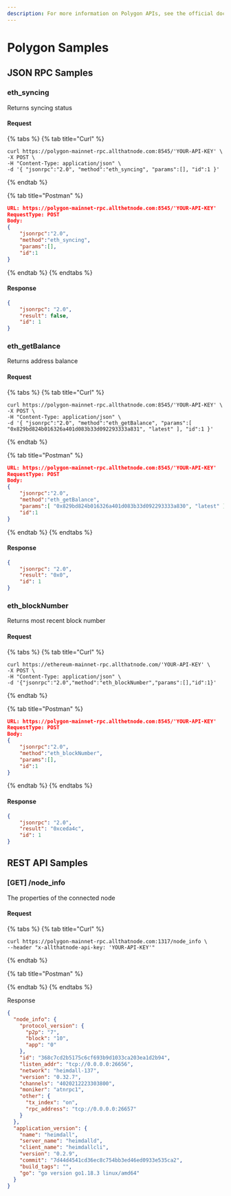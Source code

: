 ```yaml
---
description: For more information on Polygon APIs, see the official documentation.
---
```


# Polygon Samples

## JSON RPC Samples

### eth\_syncing

Returns syncing status

#### Request

{% tabs %}
{% tab title="Curl" %}
```shell
curl https://polygon-mainnet-rpc.allthatnode.com:8545/'YOUR-API-KEY' \
-X POST \
-H "Content-Type: application/json" \
-d '{ "jsonrpc":"2.0", "method":"eth_syncing", "params":[], "id":1 }' 
```
{% endtab %}

{% tab title="Postman" %}
```json
URL: https://polygon-mainnet-rpc.allthetnode.com:8545/'YOUR-API-KEY'
RequestType: POST
Body: 
{
    "jsonrpc":"2.0",
    "method":"eth_syncing",
    "params":[],
    "id":1
}
```
{% endtab %}
{% endtabs %}

#### Response

```json
{
    "jsonrpc": "2.0",
    "result": false,
    "id": 1
}
```



### eth\_getBalance

Returns address balance

#### Request

{% tabs %}
{% tab title="Curl" %}
```shell
curl https://polygon-mainnet-rpc.allthatnode.com:8545/'YOUR-API-KEY' \
-X POST \
-H "Content-Type: application/json" \
-d '{ "jsonrpc":"2.0", "method":"eth_getBalance", "params":[ "0x829bd824b016326a401d083b33d092293333a831", "latest" ], "id":1 }'
```
{% endtab %}

{% tab title="Postman" %}
```json
URL: https://polygon-mainnet-rpc.allthetnode.com:8545/'YOUR-API-KEY'
RequestType: POST
Body: 
{
    "jsonrpc":"2.0",
    "method":"eth_getBalance",
    "params":[ "0x829bd824b016326a401d083b33d092293333a830", "latest" ],
    "id":1
}
```
{% endtab %}
{% endtabs %}

#### Response

```json
{
    "jsonrpc": "2.0",
    "result": "0x0",
    "id": 1
}
```



### eth\_blockNumber

Returns most recent block number

#### Request

{% tabs %}
{% tab title="Curl" %}
```shell
curl https://ethereum-mainnet-rpc.allthatnode.com/'YOUR-API-KEY' \
-X POST \
-H "Content-Type: application/json" \
-d '{"jsonrpc":"2.0","method":"eth_blockNumber","params":[],"id":1}'
```
{% endtab %}

{% tab title="Postman" %}
```json
URL: https://polygon-mainnet-rpc.allthetnode.com:8545/'YOUR-API-KEY'
RequestType: POST
Body: 
{
    "jsonrpc":"2.0",
    "method":"eth_blockNumber",
    "params":[],
    "id":1
}
```
{% endtab %}
{% endtabs %}

#### Response

```json
{
    "jsonrpc": "2.0",
    "result": "0xceda4c",
    "id": 1
}
```



## REST API Samples

### \[GET] /node\_info

The properties of the connected node

#### Request

{% tabs %}
{% tab title="Curl" %}
```shell
curl https://polygon-mainnet-rpc.allthatnode.com:1317/node_info \
--header "x-allthatnode-api-key: 'YOUR-API-KEY'"
```
{% endtab %}

{% tab title="Postman" %}

{% endtab %}
{% endtabs %}

Response

```json
{
  "node_info": {
    "protocol_version": {
      "p2p": "7",
      "block": "10",
      "app": "0"
    },
    "id": "368c7cd2b5175c6cf693b9d1033ca203ea1d2b94",
    "listen_addr": "tcp://0.0.0.0:26656",
    "network": "heimdall-137",
    "version": "0.32.7",
    "channels": "4020212223303800",
    "moniker": "atnrpc1",
    "other": {
      "tx_index": "on",
      "rpc_address": "tcp://0.0.0.0:26657"
    }
  },
  "application_version": {
    "name": "heimdall",
    "server_name": "heimdalld",
    "client_name": "heimdallcli",
    "version": "0.2.9",
    "commit": "7d44d4541cd36ec8c754bb3ed46ed0933e535ca2",
    "build_tags": "",
    "go": "go version go1.18.3 linux/amd64"
  }
}
```

